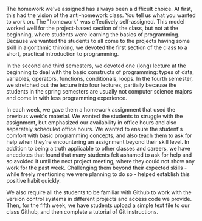 The homework we've assigned has always been a difficult choice. At first, this had the vision of the anti-homework class. You tell us what you wanted to work on. The "homework" was effectively self-assigned. This model worked well for the project-based section of the class, but not at the beginning, where students were learning the basics of programming. Because we wanted the students to all come to the projects having some skill in algorithmic thinking, we devoted the first section of the class to a short, practical introduction to programming.

In the second and third semesters, we devoted one (long) lecture at the beginning to deal with the basic constructs of programming: types of data, variables, operators, functions, conditionals, loops. In the fourth semester, we stretched out the lecture into four lectures, partially because the students in the spring semesters are usually not computer science majors and come in with less programming experience.

In each week, we gave them a homework assignment that used the previous week's material. We wanted the students to struggle with the assignment, but emphasized our availability in office hours and also separately scheduled office hours. We wanted to ensure the student's comfort with basic programming concepts, and also teach them to ask for help when they're encountering an assignment beyond their skill level. In addition to being a truth applicable to other classes and careers, we have anecdotes that found that many students felt ashamed to ask for help and so avoided it until the next project meeting, where they could not show any work for the past week. Challenging them beyond their expected skills - while freely mentioning we were planning to do so - helped establish this positive habit quickly. 

We also require all the students to be familiar with Github to work with the version control systems in different projects and access code we provide. Then, for the fifth week, we have students upload a simple text file to our class Github, and then complete a tutorial of Git instructions.
